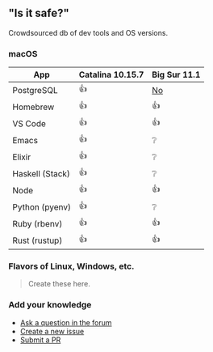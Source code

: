 ## "Is it safe?"

Crowdsourced db of dev tools and OS versions.

### macOS

App             | Catalina 10.15.7 | Big Sur 11.1
--------------- | ---------------- | ------------ 
PostgreSQL      | :+1: | [No](https://www.postgresql.org/download/macosx/) 
Homebrew        | :+1: | :+1:
VS Code         | :+1: | :+1:
Emacs           | :+1: | :grey_question:
Elixir          | :+1: | :grey_question:
Haskell (Stack) | :+1: | :grey_question:
Node            | :+1: | :+1:
Python (pyenv)  | :+1: | :grey_question:
Ruby (rbenv)    | :+1: | :+1:
Rust (rustup)   | :+1: | :+1:

### Flavors of Linux, Windows, etc.

> Create these here.

### Add your knowledge

* [Ask a question in the forum](https://github.com/dogweather/safe-to-upgrade/discussions)
* [Create a new issue](https://github.com/dogweather/safe-to-upgrade/issues)
* [Submit a PR](https://github.com/dogweather/safe-to-upgrade/edit/master/README.md)

